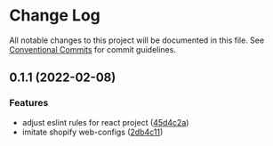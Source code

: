 # Change Log

All notable changes to this project will be documented in this file.
See [Conventional Commits](https://conventionalcommits.org) for commit guidelines.

## 0.1.1 (2022-02-08)


### Features

* adjust eslint rules for react project ([45d4c2a](https://github.com/thundermiracle/web-configs/commit/45d4c2aa14b8670f9b0bc3c71930234234486afa))
* imitate shopify web-configs ([2db4c11](https://github.com/thundermiracle/web-configs/commit/2db4c11951096e2e9957c892682af9f1804598fe))

